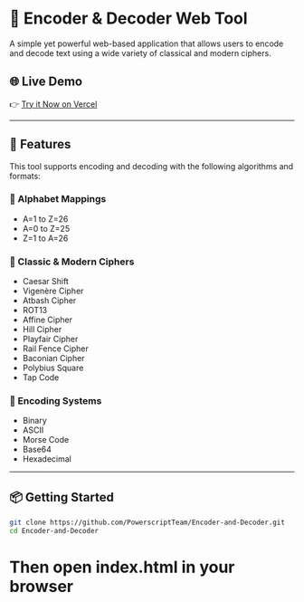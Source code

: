 # 🔐 Encoder & Decoder Web Tool

A simple yet powerful web-based application that allows users to encode and decode text using a wide variety of classical and modern ciphers.

## 🌐 Live Demo

👉 [Try it Now on Vercel](https://encoder-decoder-swart.vercel.app/)

---

## 🧠 Features

This tool supports encoding and decoding with the following algorithms and formats:

### 🔢 Alphabet Mappings
- A=1 to Z=26
- A=0 to Z=25
- Z=1 to A=26

### 🔁 Classic & Modern Ciphers
- Caesar Shift
- Vigenère Cipher
- Atbash Cipher
- ROT13
- Affine Cipher
- Hill Cipher
- Playfair Cipher
- Rail Fence Cipher
- Baconian Cipher
- Polybius Square
- Tap Code

### 🧮 Encoding Systems
- Binary
- ASCII
- Morse Code
- Base64
- Hexadecimal

---

## 📦 Getting Started

```bash
git clone https://github.com/PowerscriptTeam/Encoder-and-Decoder.git
cd Encoder-and-Decoder
```
# Then open index.html in your browser
